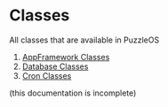 # Classes

All classes that are available in PuzzleOS

1. [AppFramework Classes](AppFramework.md)
2. [Database Classes](Database.md)
3. [Cron Classes](Cron.md)



(this documentation is incomplete)